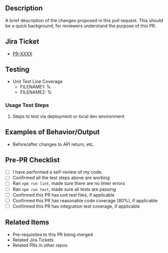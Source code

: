 ## Description

A brief description of the changes proposed in this pull request.
This should be a quick background, for reviewers understand the purpose of this PR.

## Jira Ticket

- [PR-XXXX](https://test.atlassian.net/browse/PR-XXXX)

## Testing

- Unit Test Line Coverage
  - FILENAME1: %
  - FILENAME2: %

### Usage Test Steps

1. Steps to test via deployment or local dev environment

## Examples of Behavior/Output

- Before/after changes to API return, etc.

## Pre-PR Checklist

- [ ] I have performed a self-review of my code.
- [ ] Confirmed all the test steps above are working
- [ ] Ran `npm run lint`, made sure there are no linter errors
- [ ] Ran `npm run test`, made sure all tests are passing
- [ ] Confirmed this PR has unit test files, if applicable
- [ ] Confirmed this PR has reasonable code coverage (80%), if applicable
- [ ] Confirmed this PR has integration test coverage, if applicable

## Related Items

- Pre-requisites to this PR being merged
- Related Jira Tickets
- Related PRs in other repos
